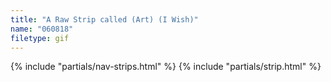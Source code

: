 ```yaml
---
title: "A Raw Strip called (Art) (I Wish)"
name: "060818"
filetype: gif
---
```


{% include "partials/nav-strips.html" %}
{% include "partials/strip.html" %}
